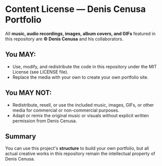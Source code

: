 # Content License — Denis Cenusa Portfolio

All **music, audio recordings, images, album covers, and GIFs** featured in this repository are
**© Denis Cenusa** and his collaborators.

## You MAY:
- Use, modify, and redistribute the code in this repository under the MIT License (see LICENSE file).
- Replace the media with your own to create your own portfolio site.

## You MAY NOT:
- Redistribute, resell, or use the included music, images, GIFs, or other media for commercial or non-commercial purposes.
- Adapt or remix the original music or visuals without explicit written permission from Denis Cenusa.

## Summary
You can use this project's **structure** to build your own portfolio, but all actual creative works in this repository remain the intellectual property of Denis Cenusa.
